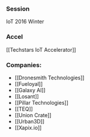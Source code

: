 
### Session
IoT 2016 Winter

### Accel
[[Techstars IoT Accelerator]]

### Companies:
- [[Dronesmith Technologies]]
- [[Fueloyal]]
- [[Galaxy AI]]
- [[Losant]]
- [[Pillar Technologies]]
- [[TEQ]]
- [[Union Crate]]
- [[Urban3D]]
- [[Xapix.io]]


